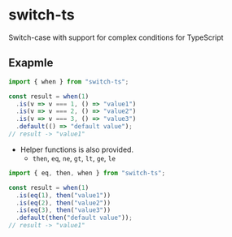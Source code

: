 # switch-ts
Switch-case with support for complex conditions for TypeScript

## Exapmle

```typescript
import { when } from "switch-ts";

const result = when(1)
  .is(v => v === 1, () => "value1")
  .is(v => v === 2, () => "value2")
  .is(v => v === 3, () => "value3")
  .default(() => "default value");
// result -> "value1"
```

- Helper functions is also provided.
  - `then`, `eq`, `ne`, `gt`, `lt`, `ge`, `le`

```typescript
import { eq, then, when } from "switch-ts";

const result = when(1)
  .is(eq(1), then("value1"))
  .is(eq(2), then("value2"))
  .is(eq(3), then("value3"))
  .default(then("default value"));
// result -> "value1"
```

